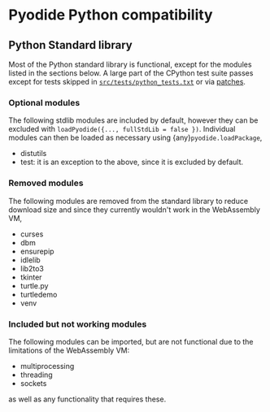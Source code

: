 # Pyodide Python compatibility

## Python Standard library

Most of the Python standard library is functional, except for the modules
listed in the sections below. A large part of the CPython test suite passes except for
tests skipped in
[`src/tests/python_tests.txt`](https://github.com/pyodide/pyodide/blob/main/src/tests/python_tests.txt)
or via [patches](https://github.com/pyodide/pyodide/tree/main/cpython/patches).

### Optional modules

The following stdlib modules are included by default, however
they can be excluded with `loadPyodide({..., fullStdLib = false })`.
Individual modules can then be loaded as necessary using
{any}`pyodide.loadPackage`,

- distutils
- test: it is an exception to the above, since it is excluded by default.

### Removed modules

The following modules are removed from the standard library to reduce download size and
since they currently wouldn't work in the WebAssembly VM,

- curses
- dbm
- ensurepip
- idlelib
- lib2to3
- tkinter
- turtle.py
- turtledemo
- venv

### Included but not working modules

The following modules can be imported, but are not functional due to the limitations of the WebAssembly VM:

- multiprocessing
- threading
- sockets

as well as any functionality that requires these.